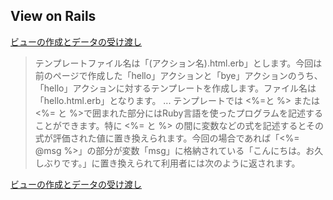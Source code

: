 ## View on Rails

[ビューの作成とデータの受け渡し](https://www.rubylife.jp/rails/ini/index5.html)
> テンプレートファイル名は「(アクション名).html.erb」とします。今回は前のページで作成した「hello」アクションと「bye」アクションのうち、「hello」アクションに対するテンプレートを作成します。ファイル名は「hello.html.erb」となります。
> ...
> テンプレートでは <%=と %> または <%= と %>で囲まれた部分にはRuby言語を使ったプログラムを記述することができます。特に <%= と %> の間に変数などの式を記述するとその式が評価された値に置き換えられます。今回の場合であれば「<%= @msg %>」の部分が変数「msg」に格納されている「こんにちは。お久しぶりです。」に置き換えられて利用者には次のように返されます。



[ビューの作成とデータの受け渡し](https://www.rubylife.jp/rails/ini/index5.html)
